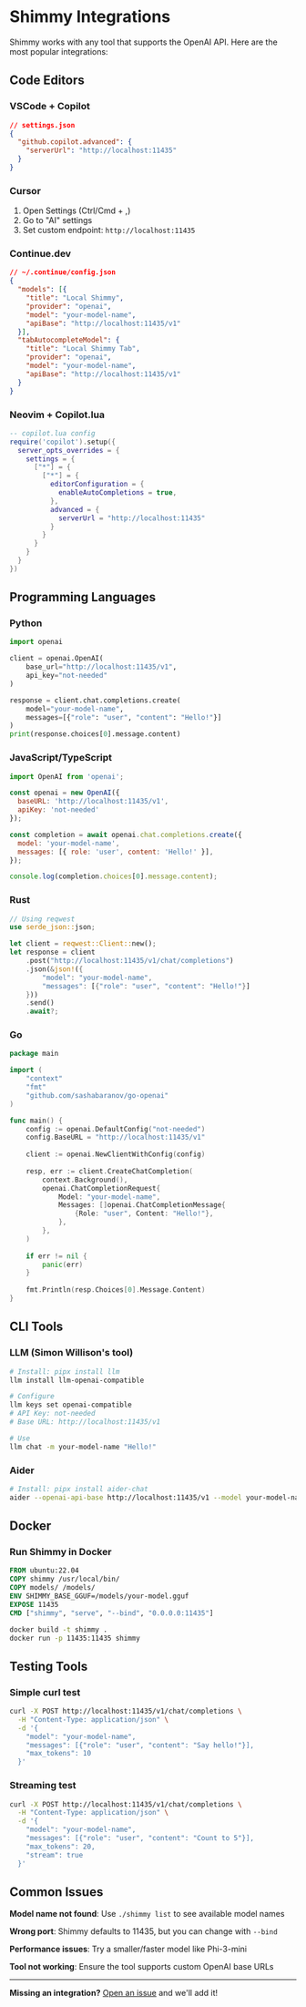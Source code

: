 # Shimmy Integrations

Shimmy works with any tool that supports the OpenAI API. Here are the most popular integrations:

## Code Editors

### VSCode + Copilot
```json
// settings.json
{
  "github.copilot.advanced": {
    "serverUrl": "http://localhost:11435"
  }
}
```

### Cursor
1. Open Settings (Ctrl/Cmd + ,)
2. Go to "AI" settings
3. Set custom endpoint: `http://localhost:11435`

### Continue.dev
```json
// ~/.continue/config.json
{
  "models": [{
    "title": "Local Shimmy",
    "provider": "openai",
    "model": "your-model-name",
    "apiBase": "http://localhost:11435/v1"
  }],
  "tabAutocompleteModel": {
    "title": "Local Shimmy Tab",
    "provider": "openai", 
    "model": "your-model-name",
    "apiBase": "http://localhost:11435/v1"
  }
}
```

### Neovim + Copilot.lua
```lua
-- copilot.lua config
require('copilot').setup({
  server_opts_overrides = {
    settings = {
      ["*"] = {
        ["*"] = {
          editorConfiguration = {
            enableAutoCompletions = true,
          },
          advanced = {
            serverUrl = "http://localhost:11435"
          }
        }
      }
    }
  }
})
```

## Programming Languages

### Python
```python
import openai

client = openai.OpenAI(
    base_url="http://localhost:11435/v1",
    api_key="not-needed"
)

response = client.chat.completions.create(
    model="your-model-name",
    messages=[{"role": "user", "content": "Hello!"}]
)
print(response.choices[0].message.content)
```

### JavaScript/TypeScript
```javascript
import OpenAI from 'openai';

const openai = new OpenAI({
  baseURL: 'http://localhost:11435/v1',
  apiKey: 'not-needed'
});

const completion = await openai.chat.completions.create({
  model: 'your-model-name',
  messages: [{ role: 'user', content: 'Hello!' }],
});

console.log(completion.choices[0].message.content);
```

### Rust
```rust
// Using reqwest
use serde_json::json;

let client = reqwest::Client::new();
let response = client
    .post("http://localhost:11435/v1/chat/completions")
    .json(&json!({
        "model": "your-model-name",
        "messages": [{"role": "user", "content": "Hello!"}]
    }))
    .send()
    .await?;
```

### Go
```go
package main

import (
    "context"
    "fmt"
    "github.com/sashabaranov/go-openai"
)

func main() {
    config := openai.DefaultConfig("not-needed")
    config.BaseURL = "http://localhost:11435/v1"
    
    client := openai.NewClientWithConfig(config)
    
    resp, err := client.CreateChatCompletion(
        context.Background(),
        openai.ChatCompletionRequest{
            Model: "your-model-name",
            Messages: []openai.ChatCompletionMessage{
                {Role: "user", Content: "Hello!"},
            },
        },
    )
    
    if err != nil {
        panic(err)
    }
    
    fmt.Println(resp.Choices[0].Message.Content)
}
```

## CLI Tools

### LLM (Simon Willison's tool)
```bash
# Install: pipx install llm
llm install llm-openai-compatible

# Configure
llm keys set openai-compatible
# API Key: not-needed
# Base URL: http://localhost:11435/v1

# Use
llm chat -m your-model-name "Hello!"
```

### Aider
```bash
# Install: pipx install aider-chat
aider --openai-api-base http://localhost:11435/v1 --model your-model-name
```

## Docker

### Run Shimmy in Docker
```dockerfile
FROM ubuntu:22.04
COPY shimmy /usr/local/bin/
COPY models/ /models/
ENV SHIMMY_BASE_GGUF=/models/your-model.gguf
EXPOSE 11435
CMD ["shimmy", "serve", "--bind", "0.0.0.0:11435"]
```

```bash
docker build -t shimmy .
docker run -p 11435:11435 shimmy
```

## Testing Tools

### Simple curl test
```bash
curl -X POST http://localhost:11435/v1/chat/completions \
  -H "Content-Type: application/json" \
  -d '{
    "model": "your-model-name",
    "messages": [{"role": "user", "content": "Say hello!"}],
    "max_tokens": 10
  }'
```

### Streaming test
```bash
curl -X POST http://localhost:11435/v1/chat/completions \
  -H "Content-Type: application/json" \
  -d '{
    "model": "your-model-name", 
    "messages": [{"role": "user", "content": "Count to 5"}],
    "max_tokens": 20,
    "stream": true
  }'
```

## Common Issues

**Model name not found**: Use `./shimmy list` to see available model names

**Wrong port**: Shimmy defaults to 11435, but you can change with `--bind`

**Performance issues**: Try a smaller/faster model like Phi-3-mini

**Tool not working**: Ensure the tool supports custom OpenAI base URLs

---

**Missing an integration?** [Open an issue](https://github.com/Michael-A-Kuykendall/shimmy/issues) and we'll add it!
